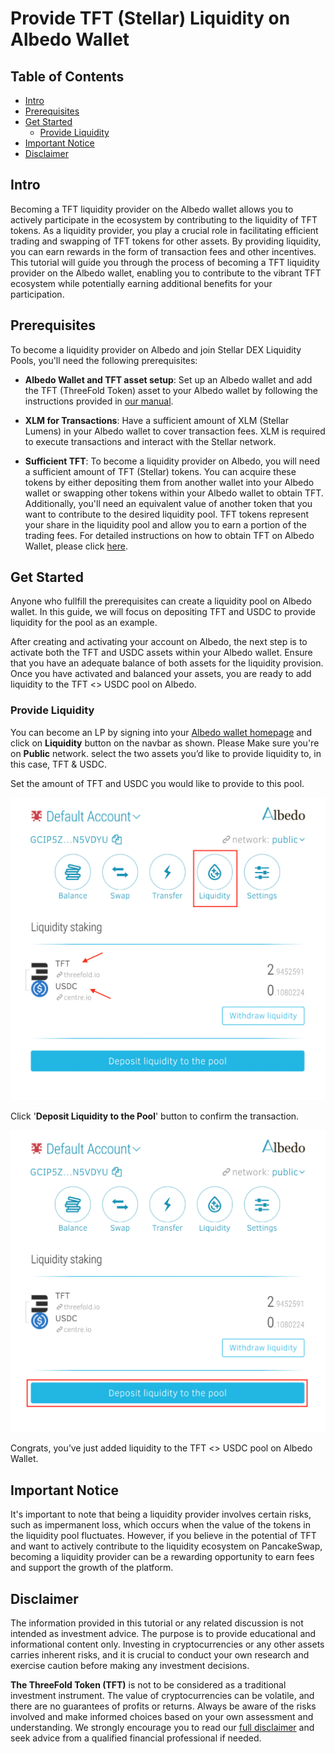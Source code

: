 <h1> Provide TFT (Stellar) Liquidity on Albedo Wallet </h1>

<h2>Table of Contents</h2>

- [Intro](#intro)
- [Prerequisites](#prerequisites)
- [Get Started](#get-started)
  - [Provide Liquidity](#provide-liquidity)
- [Important Notice](#important-notice)
- [Disclaimer](#disclaimer)

## Intro

Becoming a TFT liquidity provider on the Albedo wallet allows you to actively participate in the ecosystem by contributing to the liquidity of TFT tokens. As a liquidity provider, you play a crucial role in facilitating efficient trading and swapping of TFT tokens for other assets. By providing liquidity, you can earn rewards in the form of transaction fees and other incentives. This tutorial will guide you through the process of becoming a TFT liquidity provider on the Albedo wallet, enabling you to contribute to the vibrant TFT ecosystem while potentially earning additional benefits for your participation.

## Prerequisites

To become a liquidity provider on Albedo and join Stellar DEX Liquidity Pools, you'll need the following prerequisites:

- **Albedo Wallet and TFT asset setup**: Set up an Albedo wallet and add the TFT (ThreeFold Token) asset to your Albedo wallet by following the instructions provided in [our manual](../storetft/albedo_store.md).

- **XLM for Transactions**: Have a sufficient amount of XLM (Stellar Lumens) in your Albedo wallet to cover transaction fees. XLM is required to execute transactions and interact with the Stellar network.

- **Sufficient TFT**: To become a liquidity provider on Albedo, you will need a sufficient amount of TFT (Stellar) tokens. You can acquire these tokens by either depositing them from another wallet into your Albedo wallet or swapping other tokens within your Albedo wallet to obtain TFT. Additionally, you'll need an equivalent value of another token that you want to contribute to the desired liquidity pool. TFT tokens represent your share in the liquidity pool and allow you to earn a portion of the trading fees. For detailed instructions on how to obtain TFT on Albedo Wallet, please click [here](../buytft/albedo_buy.md).

## Get Started

Anyone who fullfill the prerequisites can create a liquidity pool on Albedo wallet. In this guide, we will focus on depositing TFT and USDC to provide liquidity for the pool as an example. 

After creating and activating your account on Albedo, the next step is to activate both the TFT and USDC assets within your Albedo wallet. Ensure that you have an adequate balance of both assets for the liquidity provision. Once you have activated and balanced your assets, you are ready to add liquidity to the TFT <> USDC pool on Albedo.

### Provide Liquidity

You can become an LP by signing into your [Albedo wallet homepage](https://albedo.link/) and click on **Liquidity** button on the navbar as shown. Please Make sure you're on **Public** network. select the two assets you’d like to provide liquidity to, in this case, TFT & USDC. 

Set the amount of TFT and USDC you would like to provide to this pool. 

![](./img/albedo_liquidity.png)

Click '**Deposit Liquidity to the Pool**' button to confirm the transaction.

![](./img/albedo_confirm.png)

Congrats, you’ve just added liquidity to the TFT <> USDC pool on Albedo Wallet.

## Important Notice

It's important to note that being a liquidity provider involves certain risks, such as impermanent loss, which occurs when the value of the tokens in the liquidity pool fluctuates. However, if you believe in the potential of TFT and want to actively contribute to the liquidity ecosystem on PancakeSwap, becoming a liquidity provider can be a rewarding opportunity to earn fees and support the growth of the platform.

## Disclaimer

The information provided in this tutorial or any related discussion is not intended as investment advice. The purpose is to provide educational and informational content only. Investing in cryptocurrencies or any other assets carries inherent risks, and it is crucial to conduct your own research and exercise caution before making any investment decisions. 

**The ThreeFold Token (TFT)** is not to be considered as a traditional investment instrument. The value of cryptocurrencies can be volatile, and there are no guarantees of profits or returns. Always be aware of the risks involved and make informed choices based on your own assessment and understanding. We strongly encourage you to read our [full disclaimer](https://library.threefold.me/info/legal/#/legal__disclaimer) and seek advice from a qualified financial professional if needed.



